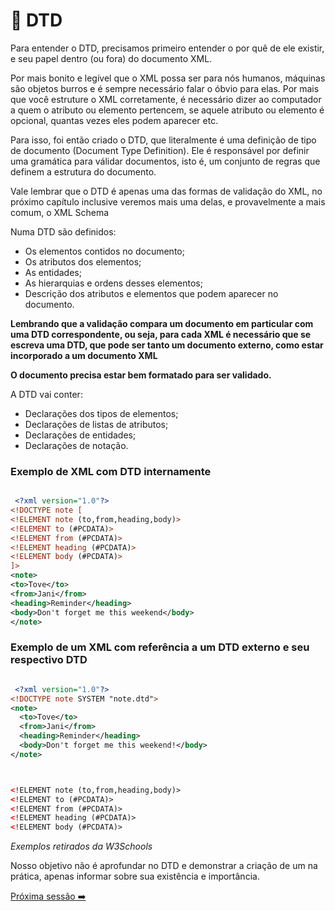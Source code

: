 <h1>🔗 DTD</h1>

<p>Para entender o DTD, precisamos primeiro entender o por quê de ele existir, e seu papel dentro (ou fora) do documento XML.</p>
<p>Por mais bonito e legível que o XML possa ser para nós humanos, máquinas são objetos burros e é sempre necessário falar o óbvio para elas. Por mais que você estruture o XML corretamente, é necessário dizer ao computador a quem o atributo ou elemento pertencem, se aquele atributo ou elemento é opcional, quantas vezes eles podem aparecer etc.</p>
<p>Para isso, foi então criado o DTD, que literalmente é uma definição de tipo de documento (Document Type Definition). Ele é responsável por definir uma gramática para válidar documentos, isto é, um conjunto de regras que definem a estrutura do documento.</p>
<p>Vale lembrar que o DTD é apenas uma das formas de validação do XML, no próximo capítulo inclusive veremos mais uma delas, e provavelmente a mais comum, o XML Schema</p>

Numa DTD são definidos:

* Os elementos contidos no documento;
* Os atributos dos elementos;
* As entidades;
* As hierarquias e ordens desses elementos;
* Descrição dos atributos e elementos que podem aparecer no documento.

**Lembrando que a validação compara um documento em particular com uma DTD correspondente, ou seja, para cada XML é necessário que se escreva uma DTD, que pode ser tanto um documento externo, como estar incorporado a um documento XML**

**O documento precisa estar bem formatado para ser validado.**

A DTD vai conter:

* Declarações dos tipos de elementos;
* Declarações de listas de atributos;
* Declarações de entidades;
* Declarações de notação.

<h3>Exemplo de XML com DTD internamente</h3>

~~~xml

 <?xml version="1.0"?>
<!DOCTYPE note [
<!ELEMENT note (to,from,heading,body)>
<!ELEMENT to (#PCDATA)>
<!ELEMENT from (#PCDATA)>
<!ELEMENT heading (#PCDATA)>
<!ELEMENT body (#PCDATA)>
]>
<note>
<to>Tove</to>
<from>Jani</from>
<heading>Reminder</heading>
<body>Don't forget me this weekend</body>
</note> 

~~~

<h3>Exemplo de um XML com referência a um DTD externo e seu respectivo DTD</h3>

~~~~xml

 <?xml version="1.0"?>
<!DOCTYPE note SYSTEM "note.dtd">
<note>
  <to>Tove</to>
  <from>Jani</from>
  <heading>Reminder</heading>
  <body>Don't forget me this weekend!</body>
</note> 

~~~~

~~~~xml


<!ELEMENT note (to,from,heading,body)>
<!ELEMENT to (#PCDATA)>
<!ELEMENT from (#PCDATA)>
<!ELEMENT heading (#PCDATA)>
<!ELEMENT body (#PCDATA)> 

~~~~

*Exemplos retirados da W3Schools*

<p>Nosso objetivo não é aprofundar no DTD e demonstrar a criação de um na prática, apenas informar sobre sua existência e importância.</p>


[Próxima sessão ➡️](xmlschema.md)